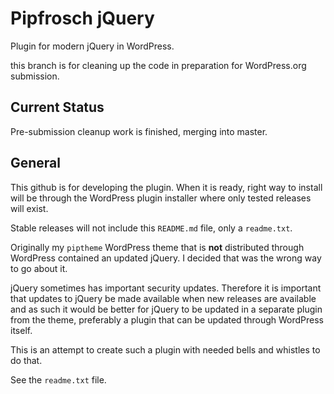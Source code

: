 Pipfrosch jQuery
================

Plugin for modern jQuery in WordPress.

this branch is for cleaning up the code in preparation for WordPress.org
submission.

Current Status
--------------

Pre-submission cleanup work is finished, merging into master.

General
-------

This github is for developing the plugin. When it is ready, right way to
install will be through the WordPress plugin installer where only tested
releases will exist.

Stable releases will not include this `README.md` file, only a `readme.txt`.

Originally my `piptheme` WordPress theme that is __not__ distributed through
WordPress contained an updated jQuery. I decided that was the wrong way to go
about it.

jQuery sometimes has important security updates. Therefore it is important that
updates to jQuery be made available when new releases are available and as such
it would be better for jQuery to be updated in a separate plugin from the theme,
preferably a plugin that can be updated through WordPress itself.

This is an attempt to create such a plugin with needed bells and whistles to do
that.

See the `readme.txt` file.
